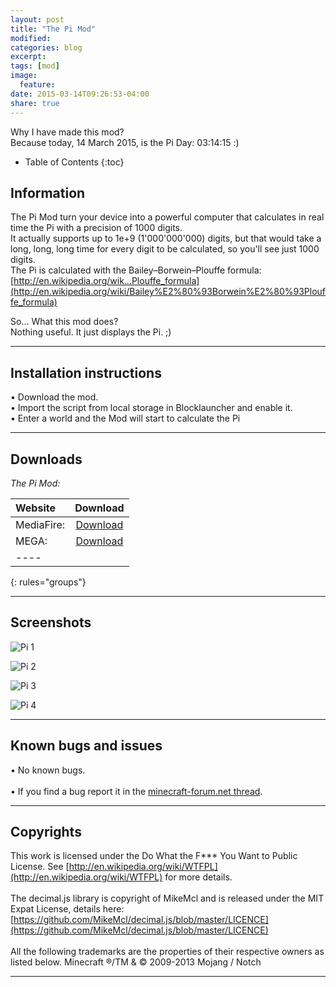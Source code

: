 ```yaml
---
layout: post
title: "The Pi Mod"
modified:
categories: blog
excerpt:
tags: [mod]
image:
  feature:
date: 2015-03-14T09:26:53-04:00
share: true
---
```


Why I have made this mod?<br>
Because today, 14 March 2015, is the Pi Day: 03:14:15 :)


* Table of Contents
{:toc}

## Information

The Pi Mod turn your device into a powerful computer that calculates in real time the Pi with a precision of 1000 digits.<br>
It actually supports up to 1e+9 (1'000'000'000) digits, but that would take a long, long, long time for every digit to be calculated, so you'll see just 1000 digits.<br>
The Pi is calculated with the Bailey–Borwein–Plouffe formula: [http://en.wikipedia.org/wik...Plouffe_formula](http://en.wikipedia.org/wiki/Bailey%E2%80%93Borwein%E2%80%93Plouffe_formula)

So... What this mod does?<br>
Nothing useful. It just displays the Pi. ;)


---

## Installation instructions

• Download the mod.<br>
• Import the script from local storage in Blocklauncher and enable it.<br>
• Enter a world and the Mod will start to calculate the Pi

---

## Downloads

<i>The Pi Mod:</i>

| Website | Download |
|:--------|:-------:|
| MediaFire:       | [Download](http://www.mediafire.com/download/gm2l4curezvzcmy/PiMod_by_Desno365.js) |
| MEGA:            | [Download](https://mega.co.nz/#!X5ZW0ZbC!ho4qbgVMb1-UBFJ75bhxVyd7XhEl7GLDZBRZ3zsTxmU) |
|----
{: rules="groups"}

---

## Screenshots

![Pi 1](http://i.imgur.com/HX34zIk.jpg)

![Pi 2](http://i.imgur.com/sIpI2mT.png)

![Pi 3](http://i.imgur.com/U7u9wwj.jpg)

![Pi 4](http://i.imgur.com/LS7JCGG.jpg)

---

## Known bugs and issues

• No known bugs.<br><br>
• If you find a bug report it in the [minecraft-forum.net thread][thread].

---

## Copyrights

This work is licensed under the Do What the F*** You Want to Public License.
See [http://en.wikipedia.org/wiki/WTFPL](http://en.wikipedia.org/wiki/WTFPL) for more details.
<br><br>
The decimal.js library is copyright of MikeMcl and is released under the MIT Expat License, details here: [https://github.com/MikeMcl/decimal.js/blob/master/LICENCE](https://github.com/MikeMcl/decimal.js/blob/master/LICENCE)
<br><br>
All the following trademarks are the properties of their respective owners as listed below.
Minecraft ®/TM & © 2009-2013 Mojang / Notch

---

[thread]:    http://www.minecraftforum.net/forums/minecraft-pocket-edition/mcpe-mods-tools/2381101-mod-the-pi-mod-p-published-on-3-14-15-by-desno365
